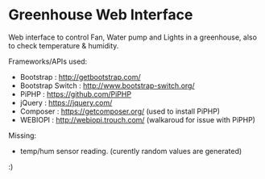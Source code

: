 # Greenhouse Web Interface

Web interface to control Fan, Water pump and Lights in a greenhouse, also to check temperature & humidity.

Frameworks/APIs used:
  - Bootstrap : http://getbootstrap.com/
  - Bootstrap Switch : http://www.bootstrap-switch.org/
  - PiPHP : https://github.com/PiPHP
  - jQuery : https://jquery.com/
  - Composer : https://getcomposer.org/ (used to install PiPHP)
  - WEBIOPI : http://webiopi.trouch.com/ (walkaroud for issue with PiPHP)

Missing:
  - temp/hum sensor reading. (curently random values are generated)

:)
